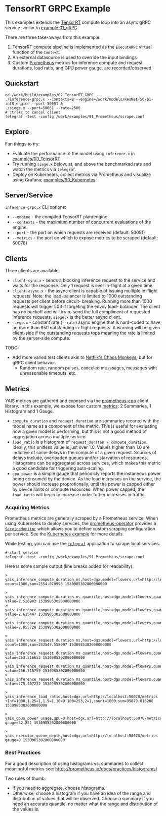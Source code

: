 # TensorRT GRPC Example

This examples extends the [TensorRT](examples/00_TensorRT) compute loop into an
async gRPC service similar to [example 01_gRPC](examples/01_GRPC).

There are three take-aways from this example:

1. TensorRT compute pipeline is implemented as the `ExecuteRPC` virtual function
   of the `Context`.
2. An external datasource is used to override the input bindings
3. Custom [Prometheus](https://prometheus.io) metrics for inference compute and
     request durations, load ratio, and GPU power gauge.
     are recorded/observed.

## Quickstart

```
cd /work/build/examples/02_TensorRT_GRPC
./inference-grpc.x --contexts=8 --engine=/work/models/ResNet-50-b1-int8.engine --port 50051 &
./siege.x --port=50051 --rate=2500
# ctrl+c to cancel client
telegraf -test -config /work/examples/91_Prometheus/scrape.conf
```

## Explore

Fun things to try:

  * Evaluate the performance of the model using `inference.x` in 
    [examples/00_TensorRT](examples/00_TensorRT)
  * Try running `siege.x` below, at, and above the benchmarked rate and watch the metrics
    via `telegraf`.
  * Deploy on Kubernetes, collect metrics via Prometheus and visualize using Grafana;
    [examples/90_Kubernetes](examples/90_Kubernetes).

## Server/Service

`inference-grpc.x` CLI options:

  * `--engine` - the compiled TensorRT plan/engine
  * `--contexts` - the maximium number of concurrent evaluations of the engine.
  * `--port` - the port on which requests are received (default: 50051)
  * `--metrics` - the port on which to expose metrics to be scraped (default: 50078)


## Clients

Three clients are available:
  * `client-sync.x` - sends a blocking inference request to the service and waits for the
     response.  Only 1 request is ever in-flight at a given time.
  * `client-async.x` - the async client is capable of issuing multiple in-flight requests.
     Note: the load-balancer is limited to 1000 outstanding requests per client before circuit-
     breaking.  Running more than 1000 requests will trigger 503 if targeting the envoy load-
     balancer.  The client has no backoff and will try to send the full compliment of requested
     inference requests.  `siege.x` is the better async client.
  * `siege.x` - constant rate (`--rate`) async engine that is hard-coded to have no more than
     950 outstanding in-flight requests.  A warning will be given client-side if the outstanding
     requests tops meaning the rate is limited by the server-side compute.

TODO:
  * Add more varied test clients akin to [Netflix's Chaos Monkeys](https://github.com/Netflix/chaosmonkey),
    but for gRPC client behavior.
    * Random rate, random pulses, canceled messsages, messages wiht unreasonable timeouts, etc.

## Metrics

YAIS metrics are gathered and exposed via the [prometheus-cpp](https://github.com/jupp0r/prometheus-cpp) 
client library.  In this example, we expose four custom 
[metrics](https://prometheus.io/docs/concepts/metric_types/): 2 Summaries, 1 Histogram and 1 Gauge.

  * `compute_duration` and `request_duration` are summaries recored with the model
     name as a component of the metric.  This is useful for evaluating how a given
     model is performing, but this is not a good method of aggregation across multiple
     service.
  * `load_ratio` is a histogram of `request_duraton / compute_duration`.  Ideally, this
     unitless value is just over 1.0.  Values higher than 1.0 are indictive of some
     delays in the compute of a given request. Sources of delays include, overloaded
     queues and/or starvation of resources. Histograms can be aggregated across services,
     which makes this metric a good candidate for triggering auto-scaling.
  * `gpu_power` is a simple gauge that periodicly reports the instaneous power being
    consumed by the device.  As the load increases on the service, the power should 
    increase proprotionally, until the power is capped either by device limits or compute 
    resources. When power capped, the `load_ratio` will begin to increase under futher 
    increases in traffic.


### Acquiring Metrics

Prometheus metrics are generally scraped by a Prometheus service.  When using Kubernetes
to deploy services, the [prometheus-operator](https://github.com/coreos/prometheus-operator)
provides a [`ServiceMonitor`](https://github.com/coreos/prometheus-operator#customresourcedefinitions)
which allows you to define custom scraping configuration per service. See the 
[Kubernetes example](examples/90_Kubernetes) for more details.

While testing, you can use the [`telegraf`](https://github.com/influxdata/telegraf) application
to scrape local services.

```
# start service
telegraf -test -config /work/examples/91_Prometheus/scrape.conf
```

Here is some sample output (line breaks added for readability):
```
> yais_inference_compute_duration_ms,host=dgx,model=flowers,url=http://localhost:50078/metrics count=1000,sum=2554.070996 1530985302000000000

> yais_inference_compute_duration_ms_quantile,host=dgx,model=flowers,quantile=0.500000,url=http://localhost:50078/metrics value=2.526903 1530985302000000000
> yais_inference_compute_duration_ms_quantile,host=dgx,model=flowers,quantile=0.900000,url=http://localhost:50078/metrics value=2.625447 1530985302000000000
> yais_inference_compute_duration_ms_quantile,host=dgx,model=flowers,quantile=0.990000,url=http://localhost:50078/metrics value=2.855728 1530985302000000000

> yais_inference_request_duration_ms,host=dgx,model=flowers,url=http://localhost:50078/metrics count=1000,sum=243547.558097 1530985302000000000
> yais_inference_request_duration_ms_quantile,host=dgx,model=flowers,quantile=0.500000,url=http://localhost:50078/metrics value=253.216653 1530985302000000000
> yais_inference_request_duration_ms_quantile,host=dgx,model=flowers,quantile=0.900000,url=http://localhost:50078/metrics value=256.715759 1530985302000000000
> yais_inference_request_duration_ms_quantile,host=dgx,model=flowers,quantile=0.990000,url=http://localhost:50078/metrics value=275.407232 1530985302000000000

> yais_inference_load_ratio,host=dgx,url=http://localhost:50078/metrics +Inf=1000,1.25=1,1.5=1,10=9,100=253,2=1,count=1000,sum=95879.013208 1530985302000000000

> yais_gpus_power_usage,gpu=0,host=dgx,url=http://localhost:50078/metrics gauge=52.821 1530985302000000000

> yais_executor_queue_depth,host=dgx,url=http://localhost:50078/metrics gauge=0 1530985302000000000
```
### Best Practices

For a good description of using histograms vs. summaries to collect meaningful metrics
see: https://prometheus.io/docs/practices/histograms/

Two rules of thumb:
 - If you need to aggregate, choose histograms.
 - Otherwise, choose a histogram if you have an idea of the range and distribution of 
   values that will be observed. Choose a summary if you need an accurate quantile, no
   matter what the range and distribution of the values is.

